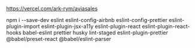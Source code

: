 https://vercel.com/ark-rym/aviasales

npm i --save-dev eslint eslint-config-airbnb eslint-config-prettier eslint-plugin-import eslint-plugin-jsx-a11y eslint-plugin-react eslint-plugin-react-hooks babel-eslint prettier husky lint-staged eslint-plugin-prettier @babel/preset-react @babel/eslint-parser

